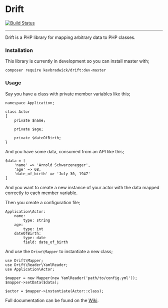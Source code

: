 Drift
=====

[![Build Status](https://travis-ci.org/kevbradwick/drift.svg?branch=master)](https://travis-ci.org/kevbradwick/drift)

---

Drift is a PHP library for mapping arbitrary data to PHP classes.

### Installation

This library is currently in development so you can install master with;

    composer require kevbradwick/drift:dev-master

### Usage

Say you have a class with private member variables like this;

    namespace Application;
    
    class Actor
    {
        private $name;
        
        private $age;
        
        private $dateOfBirth;
    }
    
And you have some data, consumed from an API like this;

    $data = [
        'name' => 'Arnold Schwarzenegger',
        'age' => 68,
        'date_of_birth' => 'July 30, 1947'
    ]
    
And you want to create a new instance of your actor with the data mapped
correctly to each member variable.

Then you create a configuration file;

    Application\Actor:
        name:
            type: string
        age:
            type: int
        dateOfBirth:
            type: date
            field: date_of_birth
            
And use the `Drive\Mapper` to instantiate a new class;

    use Drift\Mapper;
    use Drift\Reader\YamlReader;
    use Application\Actor;
    
    $mapper = new Mapper(new YamlReader('path/to/config.yml'));
    $mapper->setData($data);
    
    $actor = $mapper->instantiate(Actor::class);

Full documentation can be found on the [Wiki](https://github.com/kevbradwick/drift/wiki).
